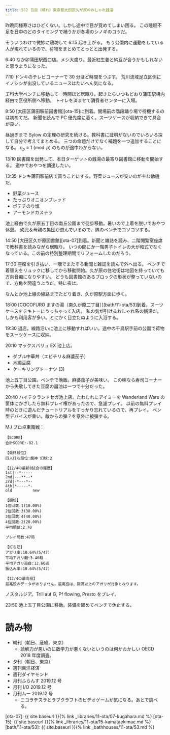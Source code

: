 ```yaml
---
title: 552 日目（晴れ）東京都大田区久が原のおしゃれ銭湯
---
```


昨晩同様寒さはひどくない。しかし途中で目が覚めてしまい困る。
この睡眠不足を日中のどのタイミングで補うかが冬場のシノギのコツだ。

そういうわけで微妙に寝坊して 6:15 起き上がる。
もう公園内に運動をしている人が現れているので、荷物をまとめてとっとと出発する。

6:40 なか卯蒲田駅西口店。メシ大盛り。最近紅生姜と納豆が合うかもしれないと思うようになった。

7:10 ドンキのテレビコーナーで 30 分ほど時間をつぶす。
荒川流域足立区側にイノシシが出没しているニュースはたいへん気になる。

工科大学ベンチに移動して一時間ほど居眠り。起きたらいつもどおり蒲田駅構内経由で区役所側へ移動。
トイレを済ませて消費者センターに入場。

8:50 [大田区蒲田駅前図書館][ota-15]に到着。開場前の階段踊り場で待機するのは初めてだ。
新聞を読んで PC 優先席に着く。スーツケースが収納できて具合が良い。

昼過ぎまで Sylow の定理の研究を続ける。教科書に証明がないのでいろいろ探して自分で考えてまとめる。
三つの命題だけでなく補題を一つ追加することになる。
$n_p \equiv 1 \pmod p$ のものが途中わからない。

13:10 図書館を出発して、本日ターゲットの銭湯の最寄り図書館に移動を開始する。
道中でおやつを調達したい。

13:35 ドンキ蒲田駅前店で買うことにする。野菜ジュースが安いのが主な動機だ。
* 野菜ジュース
* たっぷりオニオンブレッド
* ポテチのり塩
* アーモンドカステラ

池上経由で久が原五丁目の南丘公園まで徒歩移動。暑いので上着を脱いでおやつ休憩。
幼児＆母親の集団が遊んでいるので、隅のベンチでコソコソする。

14:50 [大田区久が原図書館][ota-07]到着。新聞と雑誌を読み、二階閲覧室座席で教科書を読みながら居眠り。
いつの間にか一階男子トイレの大が和式でなくなっている。この前の特別整理期間でリフォームしたのだろう。

17:30 座席を引き払い、一階でまたぞろ新聞と雑誌を読んで外へ出る。
ベンチで着替えをリュックに移してから移動開始。久が原の住宅街は地図を持っていても方向音痴になりやすい。
どうも図書館のあるブロックの形状が整っていないので、方角を間違うようだ。特に夜は。

なんとか池上線の線路までたどり着き、久が原駅方面に歩く。

18:00 [COCOFURO ますの湯（南久が原二丁目）][bath/11-ota/53]到着。スーツケースをテキトーにうっちゃって入店。
私の気が引けるおしゃれ系の銭湯だ。しかも利用客が多い。とにかく目立たぬように入浴する。

19:30 退店。線路沿いに池上に移動すればいい。途中の千鳥駅手前の公園で荷物をスーツケースに収納。

20:10 マックスバリュ EX 池上店。
* ダブル中華丼（エビチリ＆麻婆茄子）
* 木綿豆腐
* ケーキリングドーナツ (3)

池上五丁目公園。ベンチで晩飯。麻婆茄子が美味い。
この味なら寿司コーナーから失敬してきた豆腐の醤油は一つで十分だった。

20:40 ハイテクランドセガ池上店。たわむれにアイミーを Wanderland Wars の筐体にかざしたら無料プレイ権があったので、急遽プレイ。
以前の無料プレイ時のときに遊んだチュートリアルをすっかり忘れているので、再プレイ。
ペン型デバイスが重い。敵からの弾？を意外に被弾する。

MJ プロ卓東風戦：

```text
【SCORE】
合計SCORE:-82.1

【最終段位】
四人打ち段位:魔神 幻球:2

【12/4の最新8試合の履歴】
1st|--*-----
2nd|---**--*
3rd|-*---*--
4th|*-----*-
old         new

【順位】
1位回数:1(10.00%)
2位回数:3(30.00%)
3位回数:4(40.00%)
4位回数:2(20.00%)
平均順位:2.70

プレイ局数:47局

【打ち筋】
アガリ率:10.64%(5/47)
平均アガリ翻:3.40翻
平均アガリ巡目:12.60巡
振込み率:10.64%(5/47)

【12/4の最高役】
最高役のデータがありません。最高役は、跳満以上のアガリが対象となります。
```

ノスタルジア。Trill auf G, Pf flowing, Presto をプレイ。

23:50 池上五丁目公園に移動。装備を固めてベンチで休止する。

# 読み物

* 朝刊（朝日、産経、東京）
  * 読解力が悪いのに数学力が悪くないというのは何かおかしい OECD 2018 年度調査。
* 夕刊（朝日、東京）
* 週刊東洋経済
* 週刊ダイヤモンド
* 月刊ふらんす 2019.12 号
* 月刊 I/O 2019.12 号
* 月刊ムー 2019.12 号
  * ニコラテスラとラブクラフトのビデオゲームが気になる。あとで調べる。

[ota-07]: {{ site.baseurl }}{% link _libraries/11-ota/07-kugahara.md %}
[ota-15]: {{ site.baseurl }}{% link _libraries/11-ota/15-kamataekimae.md %}
[bath/11-ota/53]: {{ site.baseurl }}{% link _bathhouses/11-ota/53.md %}
